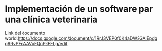 # Implementación de un software par una clínica veterinaria

Link del documento world:https://docs.google.com/document/d/1RrJ3VEPGf0K4aDW2GAlEpdgq9RvPFnAAVxFQnP6FFLg/edit

